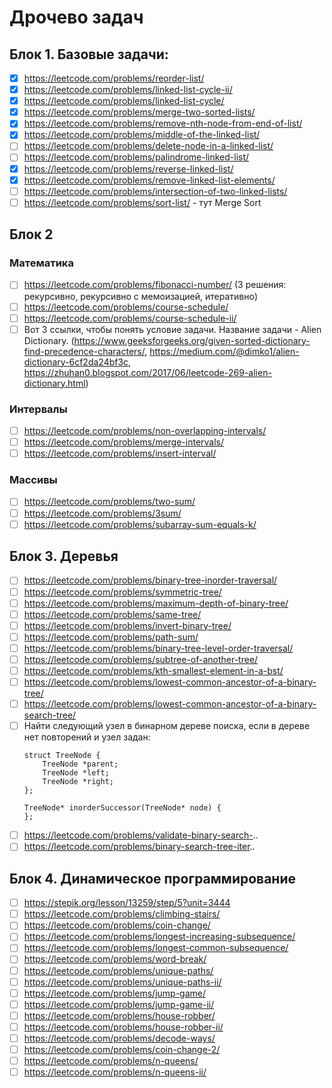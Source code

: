 # Дрочево задач

## Блок 1. Базовые задачи:

- [x] https://leetcode.com/problems/reorder-list/
- [x] https://leetcode.com/problems/linked-list-cycle-ii/
- [x] https://leetcode.com/problems/linked-list-cycle/
- [x] https://leetcode.com/problems/merge-two-sorted-lists/
- [x] https://leetcode.com/problems/remove-nth-node-from-end-of-list/
- [x] https://leetcode.com/problems/middle-of-the-linked-list/
- [ ] https://leetcode.com/problems/delete-node-in-a-linked-list/
- [ ] https://leetcode.com/problems/palindrome-linked-list/
- [x] https://leetcode.com/problems/reverse-linked-list/
- [x] https://leetcode.com/problems/remove-linked-list-elements/
- [ ] https://leetcode.com/problems/intersection-of-two-linked-lists/
- [ ] https://leetcode.com/problems/sort-list/ - тут Merge Sort

## Блок 2
### Математика
- [ ] https://leetcode.com/problems/fibonacci-number/ (3 решения: рекурсивно, рекурсивно с мемоизацией, итеративно)
- [ ] https://leetcode.com/problems/course-schedule/
- [ ] https://leetcode.com/problems/course-schedule-ii/
- [ ] Вот 3 ссылки, чтобы понять условие задачи. Название задачи - Alien Dictionary.
    (https://www.geeksforgeeks.org/given-sorted-dictionary-find-precedence-characters/, https://medium.com/@dimko1/alien-dictionary-6cf2da24bf3c, https://zhuhan0.blogspot.com/2017/06/leetcode-269-alien-dictionary.html)

### Интервалы
- [ ] https://leetcode.com/problems/non-overlapping-intervals/
- [ ] https://leetcode.com/problems/merge-intervals/
- [ ] https://leetcode.com/problems/insert-interval/

### Массивы
- [ ] https://leetcode.com/problems/two-sum/
- [ ] https://leetcode.com/problems/3sum/
- [ ] https://leetcode.com/problems/subarray-sum-equals-k/ 

## Блок 3. Деревья
- [ ] https://leetcode.com/problems/binary-tree-inorder-traversal/
- [ ] https://leetcode.com/problems/symmetric-tree/
- [ ] https://leetcode.com/problems/maximum-depth-of-binary-tree/
- [ ] https://leetcode.com/problems/same-tree/
- [ ] https://leetcode.com/problems/invert-binary-tree/
- [ ] https://leetcode.com/problems/path-sum/
- [ ] https://leetcode.com/problems/binary-tree-level-order-traversal/
- [ ] https://leetcode.com/problems/subtree-of-another-tree/
- [ ] https://leetcode.com/problems/kth-smallest-element-in-a-bst/
- [ ] https://leetcode.com/problems/lowest-common-ancestor-of-a-binary-tree/
- [ ] https://leetcode.com/problems/lowest-common-ancestor-of-a-binary-search-tree/
- [ ] Найти следующий узел в бинарном дереве поиска, если в дереве нет повторений и узел задан:
    ```
    struct TreeNode {
        TreeNode *parent;
        TreeNode *left;
        TreeNode *right;
    };
    
    TreeNode* inorderSuccessor(TreeNode* node) {
    };
    ```
- [ ] https://leetcode.com/problems/validate-binary-search-..
- [ ] https://leetcode.com/problems/binary-search-tree-iter.. 

## Блок 4. Динамическое программирование
- [ ] https://stepik.org/lesson/13259/step/5?unit=3444
- [ ] https://leetcode.com/problems/climbing-stairs/
- [ ] https://leetcode.com/problems/coin-change/
- [ ] https://leetcode.com/problems/longest-increasing-subsequence/
- [ ] https://leetcode.com/problems/longest-common-subsequence/
- [ ] https://leetcode.com/problems/word-break/
- [ ] https://leetcode.com/problems/unique-paths/
- [ ] https://leetcode.com/problems/unique-paths-ii/
- [ ] https://leetcode.com/problems/jump-game/
- [ ] https://leetcode.com/problems/jump-game-ii/
- [ ] https://leetcode.com/problems/house-robber/
- [ ] https://leetcode.com/problems/house-robber-ii/
- [ ] https://leetcode.com/problems/decode-ways/
- [ ] https://leetcode.com/problems/coin-change-2/
- [ ] https://leetcode.com/problems/n-queens/
- [ ] https://leetcode.com/problems/n-queens-ii/